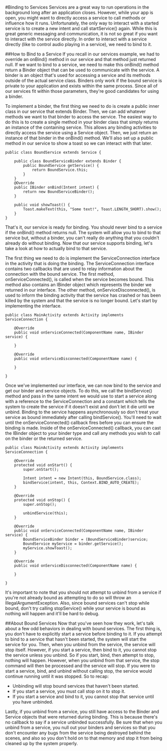 #Binding to Services
Services are a great way to run operations in the background long after an application closes. However, while your app is open, you might want to directly access a service to call methods or influence how it runs. Unfortunately, the only way to interact with a started service is to create a new intent and call startService() again. While this is great generic messaging and communication, it is not so great if you want to interact with the service directly. In order to interact with a service directly (like to control audio playing in a service), we need to bind to it.

##How to Bind to a Service
If you recall in our services example, we had to override an onBind() method in our service and that method just returned null. If we want to bind to a service, we need to make this onBind() method return a Binder object that can be used to communicate with the service. A binder is an object that's used for accessing a service and its methods outside of the actual service class. Binders only work if the bound service is private to your application and exists within the same process. Since all of our services fit within those parameters, they're good candidates for using a binder.

To implement a binder, the first thing we need to do is create a public inner class in our service that extends Binder. Then, we can add whatever methods we want to that binder to access the service. The easiest way to do this is to create a single method in your binder class that simply returns an instance of the containing service. This allows any binding activities to directly access the service using a Service object. Then, we just return an instance of that binder in the onBind() method. We'll also set up a public method in our service to show a toast so we can interact with that later.

```
public class BoundService extends Service {
	
	public class BoundServiceBinder extends Binder {
		public BoundService getService() {
			return BoundService.this;
		}
	}
	@Override
	public IBinder onBind(Intent intent) {
		return new BoundServiceBinder();
	}
 
	public void showToast() {
		Toast.makeText(this, "Some text!", Toast.LENGTH_SHORT).show();
	}
}
```

That's it, our service is ready for binding. You should never bind to a service if the onBind() method returns null. The system will allow you to bind to that service but, without a binder, you can't really do anything that you couldn't already do without binding. Now that our service supports binding, let's take a look at how to actually bind to that service.

The first thing we need to do is implement the ServiceConnection interface in the activity that is doing the binding. The ServiceConnection interface contains two callbacks that are used to relay information about the connection with the bound service. The first method, onServiceConnected(), is called when the service becomes bound. This method also contains an IBinder object which represents the binder we returned in our interface. The other method, onServiceDisconnected(), is used to inform the binding activity that the service has crashed or has been killed by the system and that the service is no longer bound. Let's start by implementing the interface.

```
public class MainActivity extends Activity implements ServiceConnection {
 
	@Override
	public void onServiceConnected(ComponentName name, IBinder service) {
		
	}
 
	@Override
	public void onServiceDisconnected(ComponentName name) {
		
	}
	
}
```

Once we've implemented our interface, we can now bind to the service and get our binder and service objects. To do this, we call the bindService() method and pass in the same intent we would use to start a service along with a reference to the ServiceConnection and a constant which tells the system to create the service if it doesn't exist and don't let it die until we unbind. Binding to the service happens asynchronously so don't treat your service as bound immediately after calling bindService(). You'll need to wait until the onServiceConnected() callback fires before you can ensure the binding is made. Inside of the onServiceConnected() callback, you can cast the IBinder object to your binder type and call any methods you wish to call on the binder or the returned service.

```
public class MainActivity extends Activity implements ServiceConnection {
 
	@Override
	protected void onStart() {
		super.onStart();
 
		Intent intent = new Intent(this, BoundService.class);
		bindService(intent, this, Context.BIND_AUTO_CREATE);
	}
	
	@Override
	protected void onStop() {
		super.onStop();
	
		unbindService(this);
	}
 
	@Override
	public void onServiceConnected(ComponentName name, IBinder service) {
		BoundServiceBinder binder = (BoundServiceBinder)service;
		BoundService myService = binder.getService();
		myService.showToast();
	}
 
	@Override
	public void onServiceDisconnected(ComponentName name) {
		
	}
	
}
```

It's important to note that you should not attempt to unbind from a service if you're not already bound as attempting to do so will throw an IllegalArgumentException. Also, since bound services can't stop while bound, don't try calling stopService() while your service is bound as nothing will happen and it'll be hard to debug.

##About Bound Services
Now that you've seen how they work, let's talk about a few odd behaviors in dealing with bound services. The first thing is, you don't have to explicitly start a service before binding to it. If you attempt to bind to a service that hasn't been started, the system will start the service for you. Then, when you unbind from the service, the service will stop itself. However, if you start a service, then bind to it, you cannot stop the service unless you unbind. So if you start, bind, then attempt to stop, nothing will happen. However, when you unbind from that service, the stop command will then be processed and the service will stop. If you were to start a service, bind, and unbind without calling stop, the service would continue running until it was stopped. So to recap:

* Unbinding will stop bound services that haven't been started.
* If you start a service, you must call stop on it to stop it.
* If you start a service and bind to it, you cannot stop that service until you have unbinded.

Lastly, if you unbind from a service, you still have access to the Binder and Service objects that were returned during binding. This is because there's no callback to say if a service unbinded successfully. Be sure that when you unbind from a service, you null out your binders and services so that you don't encounter any bugs from the service being destroyed behind the scenes, and also so you don't hold on to that memory and stop it from being cleaned up by the system properly.